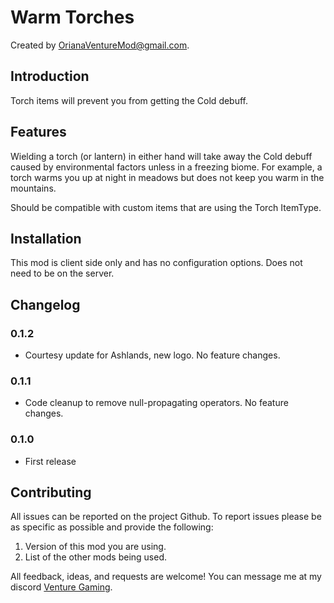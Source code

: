 # Warm Torches

Created by [OrianaVentureMod@gmail.com](https://github.com/OrianaVenture/VentureValheim).

## Introduction

Torch items will prevent you from getting the Cold debuff.

## Features

Wielding a torch (or lantern) in either hand will take away the Cold debuff caused by environmental factors unless in a freezing biome. For example, a torch warms you up at night in meadows but does not keep you warm in the mountains.

Should be compatible with custom items that are using the Torch ItemType.

## Installation

This mod is client side only and has no configuration options. Does not need to be on the server.

## Changelog

### 0.1.2

* Courtesy update for Ashlands, new logo. No feature changes.

### 0.1.1

* Code cleanup to remove null-propagating operators. No feature changes.

### 0.1.0

* First release

## Contributing

All issues can be reported on the project Github. To report issues please be as specific as possible and provide the following:

1. Version of this mod you are using.
2. List of the other mods being used.

All feedback, ideas, and requests are welcome! You can message me at my discord [Venture Gaming](https://discord.gg/tAd5hapt88).
